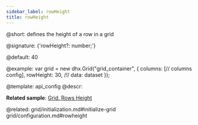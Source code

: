```yaml
---
sidebar_label: rowHeight
title: rowHeight
---          
```


@short: defines the height of a row in a grid

@signature: {'rowHeight?: number;'}

@default: 40

@example: 
var grid = new dhx.Grid("grid_container", {
	columns: [// columns config],
	rowHeight: 30, /*!*/
	data: dataset
});


@template:	api_config
@descr: 

**Related sample**: [Grid. Rows Height](https://snippet.dhtmlx.com/wjcjl80i)

@related: grid/initialization.md#initialize-grid
grid/configuration.md#rowheight


